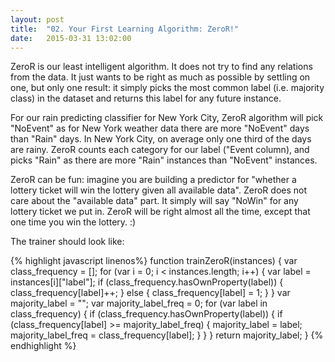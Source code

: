 ```yaml
---
layout: post
title:  "02. Your First Learning Algorithm: ZeroR!"
date:   2015-03-31 13:02:00
---
```

ZeroR is our least intelligent algorithm. It does not try to find any relations from the data. It just wants to be right as much as possible by settling on one, but only one result: it simply picks the most common label (i.e. majority class) in the dataset and returns this label for any future instance. 

For our rain predicting classifier for New York City, ZeroR algorithm will pick "NoEvent" as for New York weather data there are more "NoEvent" days than "Rain" days. In New York City, on average only one third of the days are rainy. ZeroR counts each category for our label ("Event column), and picks "Rain" as there are more "Rain" instances than "NoEvent" instances. 

ZeroR can be fun: imagine you are building a predictor for "whether a lottery ticket will win the lottery given all available data". ZeroR does not care about the "available data" part. It simply will say "NoWin" for any lottery ticket we put in. ZeroR will be right almost all the time, except that one time you win the lottery. :)

The trainer should look like:

{% highlight javascript linenos%}
function trainZeroR(instances) {
    var class_frequency = [];
    for (var i = 0; i < instances.length; i++) {
        var label = instances[i]["label"];
        if (class_frequency.hasOwnProperty(label)) {
            class_frequency[label]++;
        } else {
            class_frequency[label] = 1;
        }
    }
    var majority_label = "";
    var majority_label_freq = 0;
    for (var label in class_frequency) {
        if (class_frequency.hasOwnProperty(label)) {
            if (class_frequency[label] >= majority_label_freq) {
                majority_label = label;
                majority_label_freq = class_frequency[label];
            }
        }
    }
    return majority_label;
}
{% endhighlight %}


